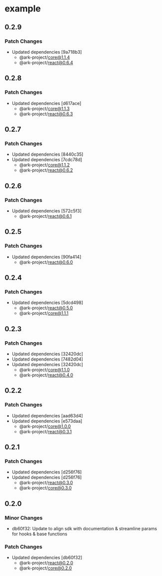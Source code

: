 # example

## 0.2.9

### Patch Changes

- Updated dependencies [9a718b3]
  - @ark-project/core@1.1.4
  - @ark-project/react@0.6.4

## 0.2.8

### Patch Changes

- Updated dependencies [d617ace]
  - @ark-project/core@1.1.3
  - @ark-project/react@0.6.3

## 0.2.7

### Patch Changes

- Updated dependencies [8440c35]
- Updated dependencies [7cdc78d]
  - @ark-project/core@1.1.2
  - @ark-project/react@0.6.2

## 0.2.6

### Patch Changes

- Updated dependencies [572c5f3]
  - @ark-project/react@0.6.1

## 0.2.5

### Patch Changes

- Updated dependencies [90fa414]
  - @ark-project/react@0.6.0

## 0.2.4

### Patch Changes

- Updated dependencies [5dcd498]
  - @ark-project/react@0.5.0
  - @ark-project/core@1.1.1

## 0.2.3

### Patch Changes

- Updated dependencies [32420dc]
- Updated dependencies [7482d04]
- Updated dependencies [32420dc]
  - @ark-project/core@1.1.0
  - @ark-project/react@0.4.0

## 0.2.2

### Patch Changes

- Updated dependencies [aad63d4]
- Updated dependencies [e573daa]
  - @ark-project/core@1.0.0
  - @ark-project/react@0.3.1

## 0.2.1

### Patch Changes

- Updated dependencies [d256f76]
- Updated dependencies [d256f76]
  - @ark-project/react@0.3.0
  - @ark-project/core@0.3.0

## 0.2.0

### Minor Changes

- db60f32: Update to align sdk with documentation & streamline params for hooks & base functions

### Patch Changes

- Updated dependencies [db60f32]
  - @ark-project/react@0.2.0
  - @ark-project/core@0.2.0
